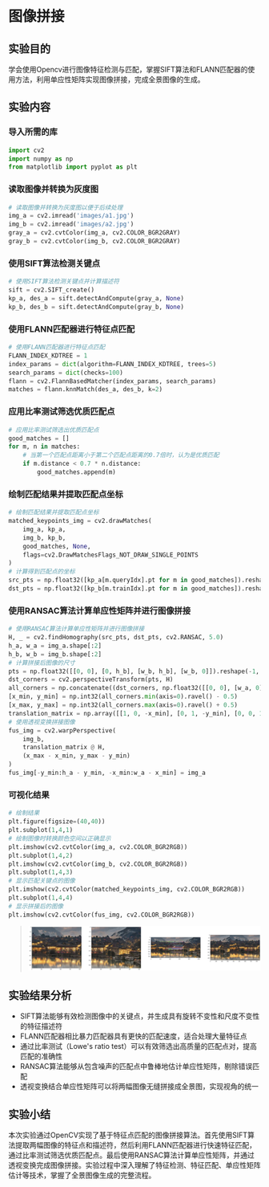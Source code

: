 # 图像拼接

## 实验目的
学会使用Opencv进行图像特征检测与匹配，掌握SIFT算法和FLANN匹配器的使用方法，利用单应性矩阵实现图像拼接，完成全景图像的生成。

## 实验内容
### 导入所需的库
```python
import cv2
import numpy as np
from matplotlib import pyplot as plt
```

### 读取图像并转换为灰度图
```python
# 读取图像并转换为灰度图以便于后续处理
img_a = cv2.imread('images/a1.jpg')
img_b = cv2.imread('images/a2.jpg')
gray_a = cv2.cvtColor(img_a, cv2.COLOR_BGR2GRAY)
gray_b = cv2.cvtColor(img_b, cv2.COLOR_BGR2GRAY)
```

### 使用SIFT算法检测关键点
```python
# 使用SIFT算法检测关键点并计算描述符
sift = cv2.SIFT_create()
kp_a, des_a = sift.detectAndCompute(gray_a, None)
kp_b, des_b = sift.detectAndCompute(gray_b, None)
```

### 使用FLANN匹配器进行特征点匹配
```python
# 使用FLANN匹配器进行特征点匹配
FLANN_INDEX_KDTREE = 1
index_params = dict(algorithm=FLANN_INDEX_KDTREE, trees=5)
search_params = dict(checks=100)
flann = cv2.FlannBasedMatcher(index_params, search_params)
matches = flann.knnMatch(des_a, des_b, k=2)
```

### 应用比率测试筛选优质匹配点
```python
# 应用比率测试筛选出优质匹配点
good_matches = []
for m, n in matches:
    # 当第一个匹配点距离小于第二个匹配点距离的0.7倍时，认为是优质匹配
    if m.distance < 0.7 * n.distance:
        good_matches.append(m)
```

### 绘制匹配结果并提取匹配点坐标
```python
# 绘制匹配结果并提取匹配点坐标
matched_keypoints_img = cv2.drawMatches(
    img_a, kp_a,
    img_b, kp_b,
    good_matches, None,
    flags=cv2.DrawMatchesFlags_NOT_DRAW_SINGLE_POINTS
)
# 计算得到匹配点的坐标
src_pts = np.float32([kp_a[m.queryIdx].pt for m in good_matches]).reshape(-1, 1, 2)
dst_pts = np.float32([kp_b[m.trainIdx].pt for m in good_matches]).reshape(-1, 1, 2)
```

### 使用RANSAC算法计算单应性矩阵并进行图像拼接
```python
# 使用RANSAC算法计算单应性矩阵并进行图像拼接
H, _ = cv2.findHomography(src_pts, dst_pts, cv2.RANSAC, 5.0)
h_a, w_a = img_a.shape[:2]
h_b, w_b = img_b.shape[:2]
# 计算拼接后图像的尺寸
pts = np.float32([[0, 0], [0, h_b], [w_b, h_b], [w_b, 0]]).reshape(-1, 1, 2)
dst_corners = cv2.perspectiveTransform(pts, H)
all_corners = np.concatenate((dst_corners, np.float32([[0, 0], [w_a, 0], [w_a, h_a], [0, h_a]]).reshape(-1, 1, 2)), axis=0)
[x_min, y_min] = np.int32(all_corners.min(axis=0).ravel() - 0.5)
[x_max, y_max] = np.int32(all_corners.max(axis=0).ravel() + 0.5)
translation_matrix = np.array([[1, 0, -x_min], [0, 1, -y_min], [0, 0, 1]], dtype=np.float32)
# 使用透视变换拼接图像
fus_img = cv2.warpPerspective(
    img_b,
    translation_matrix @ H,
    (x_max - x_min, y_max - y_min)
)
fus_img[-y_min:h_a - y_min, -x_min:w_a - x_min] = img_a
```

### 可视化结果
```python
# 绘制结果
plt.figure(figsize=(40,40))
plt.subplot(1,4,1)
# 绘制图像时转换颜色空间以正确显示
plt.imshow(cv2.cvtColor(img_a, cv2.COLOR_BGR2RGB))
plt.subplot(1,4,2)
plt.imshow(cv2.cvtColor(img_b, cv2.COLOR_BGR2RGB))
plt.subplot(1,4,3)
# 显示匹配关键点的图像
plt.imshow(cv2.cvtColor(matched_keypoints_img, cv2.COLOR_BGR2RGB))
plt.subplot(1,4,4)
# 显示拼接后的图像
plt.imshow(cv2.cvtColor(fus_img, cv2.COLOR_BGR2RGB))
```
> ![alt text](image.png)
## 实验结果分析
- SIFT算法能够有效检测图像中的关键点，并生成具有旋转不变性和尺度不变性的特征描述符
- FLANN匹配器相比暴力匹配器具有更快的匹配速度，适合处理大量特征点
- 通过比率测试（Lowe's ratio test）可以有效筛选出高质量的匹配点对，提高匹配的准确性
- RANSAC算法能够从包含噪声的匹配点中鲁棒地估计单应性矩阵，剔除错误匹配
- 透视变换结合单应性矩阵可以将两幅图像无缝拼接成全景图，实现视角的统一

## 实验小结
本次实验通过OpenCV实现了基于特征点匹配的图像拼接算法。首先使用SIFT算法提取两幅图像的特征点和描述符，然后利用FLANN匹配器进行快速特征匹配，通过比率测试筛选优质匹配点。最后使用RANSAC算法计算单应性矩阵，并通过透视变换完成图像拼接。实验过程中深入理解了特征检测、特征匹配、单应性矩阵估计等技术，掌握了全景图像生成的完整流程。
